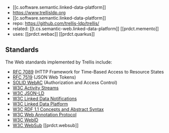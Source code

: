 
- [[c.software.semantic.linked-data-platform]]
- https://www.trellisldp.org
- [[c.software.semantic.linked-data-platform]]
- repo: https://github.com/trellis-ldp/trellis/
- related: [[t.cs.semantic-web.linked-data-platform]] [[prdct.memento]]
- uses: [[prdct.webac]] [[prdct.quarkus]]

## Standards

The Web standards implemented by Trellis include:

-   [RFC 7089](https://tools.ietf.org/html/rfc7089) (HTTP Framework for Time-Based Access to Resource States
-   [RFC 7519](https://tools.ietf.org/html/rfc7519) (JSON Web Tokens)
-   [SOLID WebAC](https://github.com/solid/solid-spec#authorization-and-access-control) (Authorization and Access Control)
-   [W3C Activity Streams](https://www.w3.org/TR/activitystreams-core/)
-   [W3C JSON-LD](https://www.w3.org/TR/json-ld/)
-   [W3C Linked Data Notifications](https://www.w3.org/TR/ldn/)
-   [W3C Linked Data Platform](https://www.w3.org/TR/ldp/)
-   [W3C RDF 1.1 Concepts and Abstract Syntax](https://www.w3.org/TR/rdf11-concepts/)
-   [W3C Web Annotation Protocol](https://www.w3.org/TR/annotation-protocol/)
-   [W3C WebID](https://www.w3.org/2005/Incubator/webid/spec/identity/) 
-   [W3C WebSub](https://www.w3.org/TR/websub/) [[prdct.websub]]